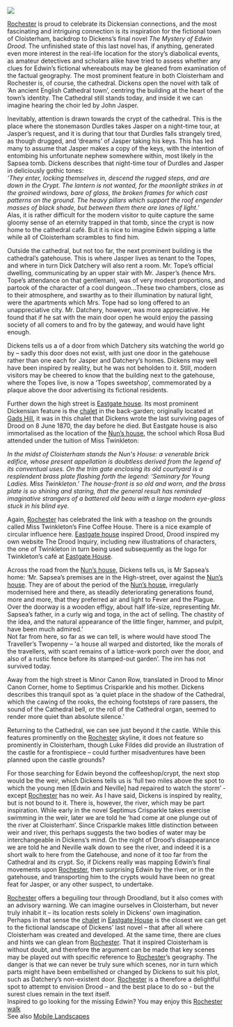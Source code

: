 <a href="https://dev.visual-essays.app"><img src="https://dev-visual-essays.netlify.app/images/ve-button.png"/></a>

<param author="Peter Orford" layout="vtl" title="Edwin Drood: a Curated Walk" ve-config=""/>

<param aliases="Rochester" eid="Q507517" ve-entity=""/>
<param aliases="Rochester Cathedral" eid="Q2635720" ve-entity=""/>
<param alisases="Eastgate House" eid="Q16834512" ve-entity=""/>

[Rochester](/dickens/dickens-medway) is proud to celebrate its Dickensian connections, and the most fascinating and intriguing connection is its inspiration for the fictional town of Cloisterham, backdrop to Dickens’s final novel _The Mystery of Edwin Drood._ The unfinished state of this last novel has, if anything, generated even more interest in the real-life location for the story’s diabolical events, as amateur detectives and scholars alike have tried to assess whether any clues for Edwin’s fictional whereabouts may be gleaned from examination of the factual geography. The most prominent feature in both Cloisterham and Rochester is, of course, the cathedral. Dickens open the novel with talk of ‘An ancient English Cathedral town’, centring the building at the heart of the town’s identity. The Cathedral still stands today, and inside it we can imagine hearing the choir led by John Jasper.
<param attribution="Benjamin Mortley" label="Rochester Cathedral" url="https://stor.artstor.org/stor/44be2f2c-2f9a-48a2-8cc2-e009206ac344" ve-image=""/> 
<param center="Q26377461" ve-map="" zoom="14"/>

Inevitably, attention is drawn towards the crypt of the cathedral. This is the place where the stonemason Durdles takes Jasper on a night-time tour, at Jasper’s request, and it is during that tour that Durdles falls strangely tired, as though drugged, and ‘dreams’ of Jasper taking his keys. This has led many to assume that Jasper makes a copy of the keys, with the intention of entombing his unfortunate nephew somewhere within, most likely in the Sapsea tomb. Dickens describes that night-time tour of Durdles and Jasper in deliciously gothic tones:    
_‘They enter, locking themselves in, descend the rugged steps, and are down in the Crypt.  The lantern is not wanted, for the moonlight strikes in at the groined windows, bare of glass, the broken frames for which cast patterns on the ground.  The heavy pillars which support the roof engender masses of black shade, but between them there are lanes of light.’_   
Alas, it is rather difficult for the modern visitor to quite capture the same gloomy sense of an eternity trapped in that tomb, since the crypt is now home to the cathedral café. But it is nice to imagine Edwin sipping a latte while all of Cloisterham scrambles to find him.
<param ve-image-v2 manifest="https://iiif.juncture-digital.org/wc:Rochester_Cathedral_crypt_1.jpg/manifest.json">  
<param center="Q26377461" ve-map="" zoom="14"/>

Outside the cathedral, but not too far, the next prominent building is the cathedral’s gatehouse. This is where Jasper lives as tenant to the Topes, and where in turn Dick Datchery will also rent a room.  Mr. Tope’s official dwelling, communicating by an upper stair with Mr. Jasper’s (hence Mrs. Tope’s attendance on that gentleman), was of very modest proportions, and partook of the character of a cool dungeon…These two chambers, close as to their atmosphere, and swarthy as to their illumination by natural light, were the apartments which Mrs. Tope had so long offered to an unappreciative city.  Mr. Datchery, however, was more appreciative.  He found that if he sat with the main door open he would enjoy the passing society of all comers to and fro by the gateway, and would have light enough.
<param attribution="Benjamin Mortley" label="The Gatehouse" url="https://stor.artstor.org/stor/4eeec435-8628-4798-b754-cdfb0f2a094e" ve-image=""/>  
<param center="Q26377461" ve-map="" zoom="14"/>

Dickens tells us a of a door from which Datchery sits watching the world go by – sadly this door does not exist, with just one door in the gatehouse rather than one each for Jasper and Datchery’s homes. Dickens may well have been inspired by reality, but he was not beholden to it. Still, modern visitors may be cheered to know that the building next to the gatehouse, where the Topes live, is now a ‘Topes sweetshop’, commemorated by a plaque above the door advertising its fictional residents. 
<param attribution="Benjamin Mortley" label="College Gate" url="https://stor.artstor.org/stor/bf19e774-7bbc-468e-b913-61257c0eb034" ve-image=""/>  
<param center="Q26377461" ve-map="" zoom="14"/>

Further down the high street is [Eastgate house](/dickens/edwin-drood-eastgate-house). Its most prominent Dickensian feature is the [chalet](/dickens/dickens-swiss-chalett) in the back-garden; originally located at [Gads Hill](/dickens/dickens-gads-hill), it was in this chalet that Dickens wrote the last surviving pages of Drood on 8 June 1870, the day before he died. But Eastgate house is also immortalised as the location of the [Nun’s house](/dickens/edwin-drood-eastgate-house), the school which Rosa Bud attended under the tuition of Miss Twinkleton: 
<param attribution="Benjamin Mortley" label="Chalet" url="https://stor.artstor.org/stor/11fbd10c-4977-45e6-8713-df4c593a5574" ve-image=""/> 
   
_In the midst of Cloisterham stands the Nun's House: a venerable brick edifice, whose present appellation is doubtless derived from the legend of its conventual uses.  On the trim gate enclosing its old courtyard is a resplendent brass plate flashing forth the legend: ‘Seminary for Young Ladies.  Miss Twinkleton.’  The house-front is so old and worn, and the brass plate is so shining and staring, that the general result has reminded imaginative strangers of a battered old beau with a large modern eye-glass stuck in his blind eye._
<param attribution="Benjamin Mortley" label="Eastgate House" url="https://stor.artstor.org/stor/4bcb5ff3-1a7b-4d15-943d-36c283e418e0" ve-image=""/>  

Again, [Rochester](/dickens/dickens-medway) has celebrated the link with a teashop on the grounds called Miss Twinkleton’s Fine Coffee House. There is a nice example of circular influence here. [Eastgate house](/dickens/edwin-drood-eastgate-house) inspired Drood, Drood inspired my own website The Drood Inquiry, including new illustrations of characters, the one of Twinkleton in turn being used subsequently as the logo for Twinkleton’s café at [Eastgate House](/dickens/edwin-drood-eastgate-house).
<param ve-image-v2 manifest="https://iiif.juncture-digital.org/gh:kent-map/images/dickens/Fig 5 Miss Twinkleton's Fine Coffee House.jpg/manifest.json">   
<param center="Q26377461" ve-map="" zoom="14"/>

Across the road from the [Nun’s house](dickens/edwin-drood-eastgate-house), Dickens tells us, is Mr Sapsea’s home: ‘Mr. Sapsea’s premises are in the High-street, over against the [Nun’s house](/dickens/edwin-drood-eastgate-house).  They are of about the period of the [Nun’s house](dickens/edwin-drood-eastgate-house), irregularly modernised here and there, as steadily deteriorating generations found, more and more, that they preferred air and light to Fever and the Plague.  Over the doorway is a wooden effigy, about half life-size, representing Mr. Sapsea’s father, in a curly wig and toga, in the act of selling.  The chastity of the idea, and the natural appearance of the little finger, hammer, and pulpit, have been much admired.’   
Not far from here, so far as we can tell, is where would have stood  The Traveller’s Twopenny – ‘a house all warped and distorted, like the morals of the travellers, with scant remains of a lattice-work porch over the door, and also of a rustic fence before its stamped-out garden’. The inn has not survived today.
<param attribution="Benjamin Mortley" label="Rochester High Street" url="https://stor.artstor.org/stor/2cfcb41f-c781-4914-96e3-48310cb5c5c4" ve-image=""/>
<param center="Q26377461" ve-map="" zoom="14"/>

Away from the high street is Minor Canon Row, translated in Drood to Minor Canon Corner, home to Septimus Crisparkle and his mother. Dickens describes this tranquil spot as ‘a quiet place in the shadow of the Cathedral, which the cawing of the rooks, the echoing footsteps of rare passers, the sound of the Cathedral bell, or the roll of the Cathedral organ, seemed to render more quiet than absolute silence.’
<param ve-image-v2 manifest="https://iiif.juncture-digital.org/wc:Charles_Dickens_and_Rochester_%281880%29_%2814788137593%29.jpg/manifest.json">   
<param center="Q26377461" ve-map="" zoom="14"/>

Returning to the Cathedral, we can see just beyond it the castle. While this features prominently on the [Rochester](/dickens/dickens-medway) skyline, it does not feature so prominently in Cloisterham, though Luke Fildes did provide an illustration of the castle for a frontispiece – could further misadventures have been planned upon the castle grounds? 
<param ve-image-v2 manifest="https://iiif.juncture-digital.org/gh:kent-map/images/dickens/Fig 7 1870 title page.jpg/manifest.json">    

For those searching for Edwin beyond the coffeeshop/crypt, the next stop would be the weir, which Dickens tells us is ‘full two miles above the spot to which the young men [Edwin and Neville] had repaired to watch the storm’ - except [Rochester](/dickens/dickens-medway) has no weir. As I have said, Dickens is inspired by reality, but is not bound to it. There is, however, the river, which may be part inspiration. While early in the novel Septimus Crisparkle takes exercise swimming in the weir, later we are told he ‘had come at one plunge out of the river at Cloisterham’. Since Crisparkle makes little distinction between weir and river, this perhaps suggests the two bodies of water may be interchangeable in Dickens’s mind.  On the night of Drood’s disappearance we are told he and Neville walk down to see the river, and indeed it is a short walk to here from the Gatehouse, and none of it too far from the Cathedral and its crypt. So, if Dickens really was mapping Edwin’s final movements upon [Rochester](/dickens/dickens-medway), then surprising Edwin by the river, or in the gatehouse, and transporting him to the crypts would have been no great feat for Jasper, or any other suspect, to undertake.
<param ve-image-v2 manifest="https://iiif.juncture-digital.org/wc:Derelict_Slipway%2C_River_Medway_-_geograph.org.uk_-_1844091.jpg/manifest.json">
<param center="Q26377461" ve-map="" zoom="14"/>

[Rochester](/dickens/dickens-medway) offers a beguiling tour through Droodland, but it also comes with an advisory warning. We can imagine ourselves in Cloisterham, but never truly inhabit it – its location rests solely in Dickens’ own imagination. Perhaps in that sense the [chalet](/dickens/dickens-swiss-chalet) in [Eastgate House](/dickens/edwin-drood-eastgate-house) is the closest we can get to the fictional landscape of Dickens’ last novel – that after all where Cloisterham was created and developed. At the same time, there are clues and hints we can glean from [Rochester](/dickens/dickens-medway). That it inspired Cloisterham is without doubt, and therefore the argument can be made that key scenes may be played out with specific reference to [Rochester](/dickens/dickens-medway)’s geography. The danger is that we can never be truly sure which scenes, nor in turn which parts might have been embellished or changed by Dickens to suit his plot, such as Datchery’s non-existent door. [Rochester](/dickens/dickens-medway) is a therefore a delightful spot to attempt to envision Drood – and the best place to do so  - but the surest clues remain in the text itself.   
Inspired to go looking for the missing Edwin? You may enjoy this [Rochester walk]( https://explorekent.org/activities/rochester-walk-a-feast-of-fine-architecture/)   
See also [Mobile Landscapes]( https://kent-maps.online/dickens/mobile-landscapes)
<param attribution="By kind permission of David Perdue" label="Dickens' Rochester/Chatham" url="https://stor.artstor.org/stor/cc1b9669-0996-475c-bba2-692467a50043" ve-image=""/>
<param center="Q26377461" ve-map="" zoom="14"/>
